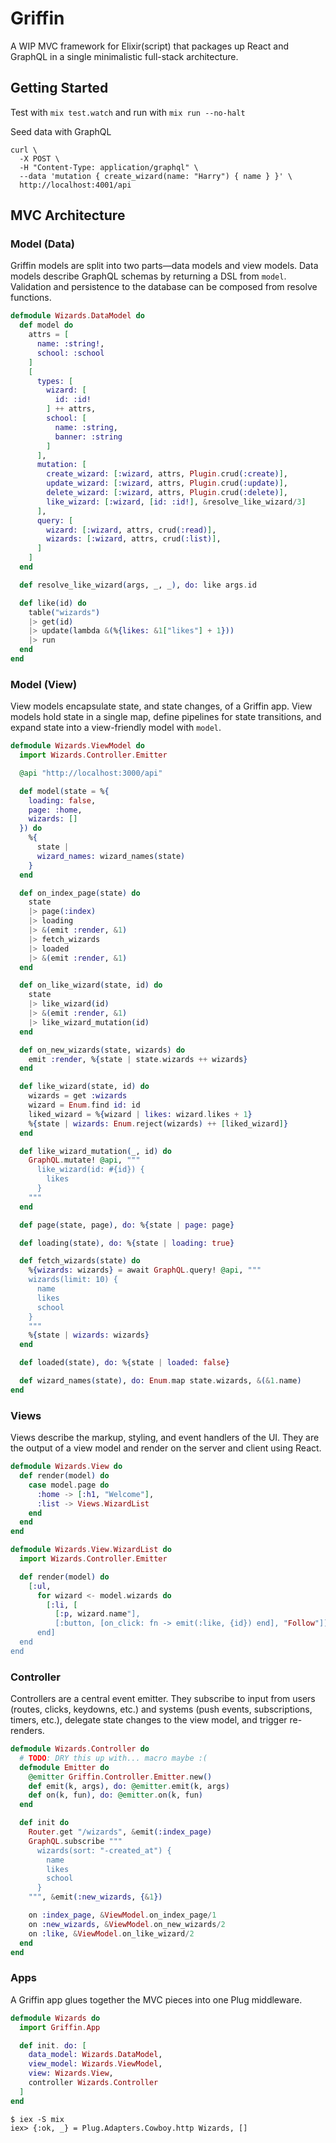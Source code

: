 # Griffin

A WIP MVC framework for Elixir(script) that packages up React and GraphQL in a single minimalistic full-stack architecture.

## Getting Started

Test with `mix test.watch` and run with `mix run --no-halt`

Seed data with GraphQL

```
curl \
  -X POST \
  -H "Content-Type: application/graphql" \
  --data 'mutation { create_wizard(name: "Harry") { name } }' \
  http://localhost:4001/api
```

## MVC Architecture

### Model (Data)

Griffin models are split into two parts—data models and view models. Data models describe GraphQL schemas by returning a DSL from `model`. Validation and persistence to the database can be composed from resolve functions.

````elixir
defmodule Wizards.DataModel do
  def model do
    attrs = [
      name: :string!,
      school: :school
    ]
    [
      types: [
        wizard: [
          id: :id!
        ] ++ attrs,
        school: [
          name: :string,
          banner: :string
        ]
      ],
      mutation: [
        create_wizard: [:wizard, attrs, Plugin.crud(:create)],
        update_wizard: [:wizard, attrs, Plugin.crud(:update)],
        delete_wizard: [:wizard, attrs, Plugin.crud(:delete)],
        like_wizard: [:wizard, [id: :id!], &resolve_like_wizard/3]
      ],
      query: [
        wizard: [:wizard, attrs, crud(:read)],
        wizards: [:wizard, attrs, crud(:list)],
      ]
    ]
  end

  def resolve_like_wizard(args, _, _), do: like args.id

  def like(id) do
    table("wizards")
    |> get(id)
    |> update(lambda &(%{likes: &1["likes"] + 1}))
    |> run
  end
end
````

### Model (View)

View models encapsulate state, and state changes, of a Griffin app. View models hold state in a single map, define pipelines for state transitions, and expand state into a view-friendly model with `model`.

```elixir
defmodule Wizards.ViewModel do
  import Wizards.Controller.Emitter

  @api "http://localhost:3000/api"

  def model(state = %{
    loading: false,
    page: :home,
    wizards: []
  }) do
    %{
      state |
      wizard_names: wizard_names(state)
    }
  end

  def on_index_page(state) do
    state
    |> page(:index)
    |> loading
    |> &(emit :render, &1) 
    |> fetch_wizards
    |> loaded
    |> &(emit :render, &1)
  end

  def on_like_wizard(state, id) do
    state
    |> like_wizard(id)
    |> &(emit :render, &1)
    |> like_wizard_mutation(id)
  end

  def on_new_wizards(state, wizards) do
    emit :render, %{state | state.wizards ++ wizards}
  end

  def like_wizard(state, id) do
    wizards = get :wizards
    wizard = Enum.find id: id
    liked_wizard = %{wizard | likes: wizard.likes + 1}
    %{state | wizards: Enum.reject(wizards) ++ [liked_wizard]}
  end

  def like_wizard_mutation(_, id) do
    GraphQL.mutate! @api, """
      like_wizard(id: #{id}) {
        likes
      }
    """
  end

  def page(state, page), do: %{state | page: page}

  def loading(state), do: %{state | loading: true}

  def fetch_wizards(state) do
    %{wizards: wizards} = await GraphQL.query! @api, """
    wizards(limit: 10) {
      name
      likes
      school
    }
    """
    %{state | wizards: wizards}
  end

  def loaded(state), do: %{state | loaded: false}

  def wizard_names(state), do: Enum.map state.wizards, &(&1.name)
end
```

### Views

Views describe the markup, styling, and event handlers of the UI. They are the output of a view model and render on the server and client using React.

```elixir
defmodule Wizards.View do
  def render(model) do
    case model.page do
      :home -> [:h1, "Welcome"],
      :list -> Views.WizardList
    end
  end
end
```

```elixir
defmodule Wizards.View.WizardList do
  import Wizards.Controller.Emitter

  def render(model) do
    [:ul,
      for wizard <- model.wizards do
        [:li, [
          [:p, wizard.name"],
          [:button, [on_click: fn -> emit(:like, {id}) end], "Follow"]]]
      end]
  end
end
```

### Controller

Controllers are a central event emitter. They subscribe to input from users (routes, clicks, keydowns, etc.) and systems (push events, subscriptions, timers, etc.), delegate state changes to the view model, and trigger re-renders.

```elixir
defmodule Wizards.Controller do
  # TODO: DRY this up with... macro maybe :(
  defmodule Emitter do
    @emitter Griffin.Controller.Emitter.new()
    def emit(k, args), do: @emitter.emit(k, args)
    def on(k, fun), do: @emitter.on(k, fun)
  end

  def init do
    Router.get "/wizards", &emit(:index_page)
    GraphQL.subscribe """
      wizards(sort: "-created_at") {
        name
        likes
        school
      }
    """, &emit(:new_wizards, {&1})

    on :index_page, &ViewModel.on_index_page/1    
    on :new_wizards, &ViewModel.on_new_wizards/2
    on :like, &ViewModel.on_like_wizard/2
  end
end
```

### Apps

A Griffin app glues together the MVC pieces into one Plug middleware.

```elixir
defmodule Wizards do
  import Griffin.App

  def init. do: [
    data_model: Wizards.DataModel,
    view_model: Wizards.ViewModel,
    view: Wizards.View,
    controller Wizards.Controller
  ]
end
```

```
$ iex -S mix
iex> {:ok, _} = Plug.Adapters.Cowboy.http Wizards, []
```
